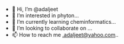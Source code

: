 - 👋 Hi, I’m @adaljeet
- 👀 I’m interested in phyton...
- 🌱 I’m currently learning cheminformatics...
- 💞️ I’m looking to collaborate on ...
- 📫 How to reach me .adaljeet@yahoo.com..

<!---
adaljeet/adaljeet is a ✨ special ✨ repository because its `README.md` (this file) appears on your GitHub profile.
You can click the Preview link to take a look at your changes.
--->
